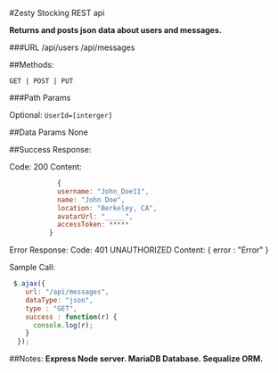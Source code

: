 #Zesty Stocking REST api 

**Returns and posts json data about users and messages.** 

###URL
/api/users
/api/messages

##Methods:

`GET | POST | PUT`

###Path Params

Optional:
`UserId=[interger]`

##Data Params
None

##Success Response:

Code: 200 
Content: 
```javascript
            { 
            username: "John_Doe11",
            name: "John Doe",
            location: "Berkeley, CA",
            avatarUrl: "_____",
            accessToken: *****
          }
```

Error Response:
Code: 401 UNAUTHORIZED 
Content: { error : "Error" }

Sample Call:
```javascript
 $.ajax({
    url: "/api/messages",
    dataType: "json",
    type : "GET",
    success : function(r) {
      console.log(r);
    }
  });
```
##Notes:
**Express Node server. MariaDB Database. Sequalize ORM.** 
